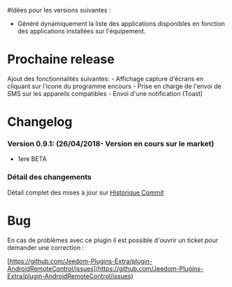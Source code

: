 #Idées pour les versions suivantes :

- Généré dynamiquement la liste des applications disponibles en fonction des applications installées sur l'équipement.

# Prochaine release

Ajout des fonctionnalités suivantes:
    - Affichage capture d'écrans en cliquant sur l'icone du programme encours
    - Prise en charge de l'envoi de SMS sur les appareils compatibles
    - Envoi d'une notification (Toast)

# Changelog

### Version 0.9.1:  (26/04/2018- Version en cours sur le market)

* 1ere BETA

### Détail des changements

Détail complet des mises à jour sur [Historique Commit](https://github.com/Jeedom-Plugins-Extra/plugin-AndroidRemoteControl/commits/master)

# Bug

En cas de problèmes avec ce plugin il est possible d'ouvrir un ticket pour demander une correction :

[https://github.com/Jeedom-Plugins-Extra/plugin-AndroidRemoteControl/issues](https://github.com/Jeedom-Plugins-Extra/plugin-AndroidRemoteControl/issues)
